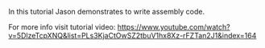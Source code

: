 In this tutorial Jason demonstrates to write assembly code.

For more info visit tutorial video:
https://www.youtube.com/watch?v=5DlzeTcpXNQ&list=PLs3KjaCtOwSZ2tbuV1hx8Xz-rFZTan2J1&index=164

